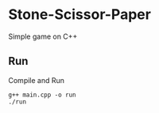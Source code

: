 # Stone-Scissor-Paper
Simple game on C++

## Run	
Compile and Run

    g++ main.cpp -o run
    ./run
